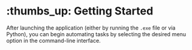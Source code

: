 # :thumbs_up: Getting Started

After launching the application (either by running the `.exe` file or via Python), you can begin automating tasks by selecting the desired menu option in the command-line interface.
